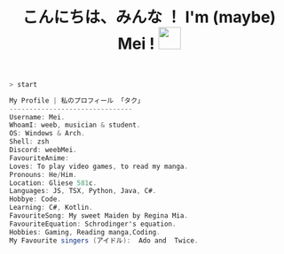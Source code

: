 <h1 align="center">こんにちは、みんな ！ I'm (maybe) Mei !  <img src="img/cat.gif" width="40px" height="40px"></h1>

<br>

```zsh
> start
```

```csharp
My Profile | 私のプロフィール 「タク」
-------------------------------
Username: Mei.
WhoamI: weeb, musician & student.
OS: Windows & Arch.
Shell: zsh
Discord: weebMei.
FavouriteAnime: 
Loves: To play video games, to read my manga.
Pronouns: He/Him.
Location: Gliese 581c.
Languages: JS, TSX, Python, Java, C#.
Hobbye: Code.
Learning: C#, Kotlin.
FavouriteSong: My sweet Maiden by Regina Mia.
FavouriteEquation: Schrodinger's equation. 
Hobbies: Gaming, Reading manga,Coding.
My Favourite singers (アイドル):  Ado and  Twice.
```
